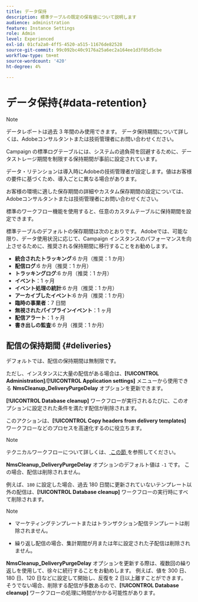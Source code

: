 ```yaml
---
title: データ保持
description: 標準テーブルの既定の保有値について説明します
audience: administration
feature: Instance Settings
role: Admin
level: Experienced
exl-id: 01cfa2a0-4ff5-4520-a515-11676de82528
source-git-commit: 99c092bc40c9176a25a6ec2a164ee1d3f85d5cbe
workflow-type: tm+mt
source-wordcount: '420'
ht-degree: 4%

---
```


# データ保持{#data-retention}

>[!NOTE]
>
>データレポートは過去 3 年間のみ使用できます。 データ保持期間について詳しくは、Adobeコンサルタントまたは技術管理者にお問い合わせください。

Campaign の標準ログテーブルには、システムの過負荷を回避するために、データストレージ期間を制限する保持期間が事前に設定されています。

データ・リテンションは導入時にAdobeの技術管理者が設定します。値はお客様の要件に基づくため、導入ごとに異なる場合があります。

お客様の環境に適した保存期間の詳細やカスタム保存期間の設定については、Adobeコンサルタントまたは技術管理者にお問い合わせください。

標準のワークフロー機能を使用すると、任意のカスタムテーブルに保持期間を設定できます。

標準テーブルのデフォルトの保存期間は次のとおりです。 Adobeでは、可能な限り、データ使用状況に応じて、Campaign インスタンスのパフォーマンスを向上させるために、推奨される保持期間に移行することをお勧めします。

* **統合されたトラッキング**:6 か月（推奨：1 か月）
* **配信ログ**:6 か月（推奨：1 か月）
* **トラッキングログ**:6 か月（推奨：1 か月）
* **イベント**：1 ヶ月
* **イベント処理の統計**:6 か月（推奨：1 か月）
* **アーカイブしたイベント**:6 か月（推奨：1 か月）
* **臨時の事業者**：7 日間
* **無視されたパイプラインイベント**：1 ヶ月
* **配信アラート**：1 ヶ月
* **書き出しの監査**:6 か月（推奨：1 か月）

## 配信の保持期間 {#deliveries}

デフォルトでは、配信の保持期間は無制限です。

ただし、インスタンスに大量の配信がある場合は、**[!UICONTROL Administration]**/**[!UICONTROL Application settings]** メニューから使用できる **NmsCleanup_DeliveryPurgeDelay** オプションを更新できます。

**[!UICONTROL Database cleanup]** ワークフローが実行されるたびに、このオプションに設定された条件を満たす配信が削除されます。

このアクションは、**[!UICONTROL Copy headers from delivery templates]** ワークフローなどのプロセスを高速化するのに役立ちます。

>[!NOTE]
>
>テクニカルワークフローについて詳しくは、[ この節 ](technical-workflows.md) を参照してください。


**NmsCleanup_DeliveryPurgeDelay** オプションのデフォルト値は `-1` です。 この場合、配信は削除されません。

例えば、`180` に設定した場合、過去 180 日間に更新されていないテンプレート以外の配信は、**[!UICONTROL Database cleanup]** ワークフローの実行時にすべて削除されます。

>[!NOTE]
>
>* マーケティングテンプレートまたはトランザクション配信テンプレートは削除されません。
>
>* 繰り返し配信の場合、集計期間が月または年に設定された子配信は削除されません。

**NmsCleanup_DeliveryPurgeDelay** オプションを更新する際は、複数回の繰り返しを使用して、徐々に続行することをお勧めします。 例えば、値を 300 日、180 日、120 日などに設定して開始し、反復を 2 日以上離すことができます。 そうでない場合、削除する配信が多数あるので、**[!UICONTROL Database cleanup]** ワークフローの処理に時間がかかる可能性があります。

